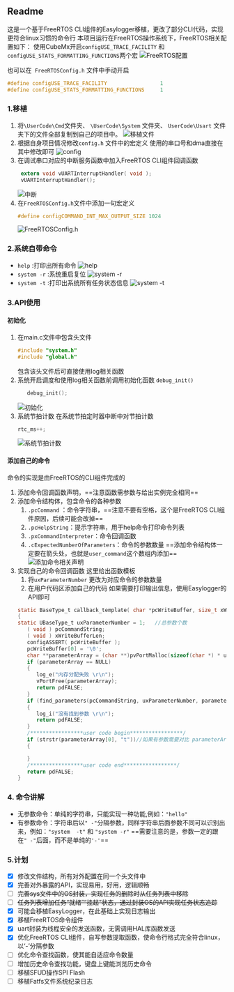 ## Readme
这是一个基于FreeRTOS CLI组件的Easylogger移植，更改了部分CLI代码，实现更符合linux习惯的命令行
本项目运行在FreeRTOS操作系统下，FreeRTOS相关配置如下：
使用CubeMx开启`configUSE_TRACE_FACILITY` 和 `configUSE_STATS_FORMATTING_FUNCTIONS`两个宏 
![FreeRTOS配置](readme/pngs/FreeRTOS相关配置.png)

也可以在` FreeRTOSConfig.h` 文件中手动开启
```c
#define configUSE_TRACE_FACILITY                 1
#define configUSE_STATS_FORMATTING_FUNCTIONS     1
```
### 1.移植
1. 将`\UserCode\Cmd`文件夹、 `\UserCode\System` 文件夹、 `UserCode\Usart` 文件夹下的文件全部复制到自己的项目中。
![移植文件](readme/pngs/移植文件.png)
1. 根据自身项目情况修改`config.h` 文件中的宏定义
   使用的串口号和dma直接在其中修改即可
![config](readme/pngs/config头文件.png)
1. 在调试串口对应的中断服务函数中加入FreeRTOS CLI组件回调函数
   ```c
	extern void vUARTInterruptHandler( void );
	vUARTInterruptHandler();
   ```
   ![中断](readme/pngs/中断添加.png)
1. 在`FreeRTOSConfig.h`文件中添加一句宏定义
   ```c
   #define configCOMMAND_INT_MAX_OUTPUT_SIZE 1024
   ```
   ![FreeRTOSConfig.h](readme/pngs/FreeRTOSConfig.h.png)
### 2.系统自带命令
- `help` :打印出所有命令
  ![help](readme/pngs/help.png)
- `system -r` :系统重启复位
  ![system -r](readme/pngs/system%20-r.png)
- `system -t` :打印出系统所有任务状态信息
  ![system -t](readme/pngs/system%20-t.png)

### 3.API使用
#### 初始化
1. 在main.c文件中包含头文件
   ```c
   #include "system.h"
   #include "global.h"
   ```
   包含该头文件后可直接使用log相关函数
2. 系统开启调度和使用log相关函数前调用初始化函数 `debug_init()`
   ```c
      debug_init();
   ```
   ![初始化](readme/pngs/初始化.png)
3. 系统节拍计数
   在系统节拍定时器中断中对节拍计数
   ```c
   rtc_ms++;
   ```
   ![系统节拍计数](readme/pngs/系统节拍ms.png)
#### 添加自己的命令
命令的实现是由FreeRTOS的CLI组件完成的
1. 添加命令回调函数声明，==注意函数需参数与给出实例完全相同==
2. 添加命令结构体，包含命令的各种参数
   1. `.pcCommand` ：命令字符串，==注意不要有空格，这个是FreeRTOS CLI组件原因，后续可能会改掉==
   2. `.pcHelpString`：提示字符串，用于help命令打印命令列表
   3. `.pxCommandInterpreter`：命令回调函数
   4. `.cExpectedNumberOfParameters`：命令的参数数量
   ==添加命令结构体一定要在箭头处，也就是`user_command`这个数组内添加==
   ![添加命令相关声明](readme/pngs/命令注册_添加声明.png)
3. 实现自己的命令回调函数
   这里给出函数模板
   1. 将`uxParameterNumber`  更改为对应命令的参数数量
   2. 在用户代码区添加自己的代码
   如果需要打印输出信息，使用Easylogger的API即可
   ```c
   static BaseType_t callback_template( char *pcWriteBuffer, size_t xWriteBufferLen, const char *pcCommandString )
   {
   static UBaseType_t uxParameterNumber = 1;   //总参数个数
      ( void ) pcCommandString;
      ( void ) xWriteBufferLen;
      configASSERT( pcWriteBuffer );
      pcWriteBuffer[0] = '\0';        
      char **parameterArray = (char **)pvPortMalloc(sizeof(char *) * uxParameterNumber);
      if (parameterArray == NULL)
      {
         log_e("内存分配失败 \r\n");
         vPortFree(parameterArray);
         return pdFALSE;
      }
      if (find_parameters(pcCommandString, uxParameterNumber, parameterArray) == 0)
      {
         log_i("没有找到参数 \r\n");
         return pdFALSE;
      }
      /*****************user code begin*****************/
      if (strstr(parameterArray[0], "t"))//如果有参数需要对比 parameterArray数组存放了所有参数，可以提取出来进行比对或者操作
      {

      }
      /*****************user code end*****************/
      return pdFALSE;
   }
   ```
### 4. 命令讲解
   - 无参数命令：单纯的字符串，只能实现一种功能,例如：`"hello"`
   - 有参数命令：字符串后以`" -"`分隔参数，同样字符串后面参数不同可以识别出来，例如：`"system  -t"` 和 `"system -r"`
   ==需要注意的是，参数一定的跟在`" -"`后面，而不是单纯的`'-'`==
### 5.计划

- [x] 修改文件结构，所有对外配置在同一个头文件中
- [x] 完善对外暴露的API，实现易用，好用，逻辑顺畅
- [ ] ~~完善sys文件中的OS封装，实现任务的删除时从任务列表中移除~~
- [ ] ~~任务列表增加任务“就绪”“挂起”状态，通过封装OS的API实现任务状态追踪~~
- [x] 可能会移植EasyLogger，在此基础上实现日志输出
- [x] 移植FreeRTOS命令组件
- [x] uart封装为线程安全的发送函数，无需调用HAL库函数发送  
- [x] 优化FreeRTOS CLI组件，自写参数提取函数，使命令行格式完全符合linux，以‘-’分隔参数 
- [ ] 优化命令查找函数，使其能自适应命令数量
- [ ] 增加历史命令查找功能，键盘上键能浏览历史命令
- [ ] 移植SFUD操作SPI Flash
- [ ] 移植Fatfs文件系统纪录日志

